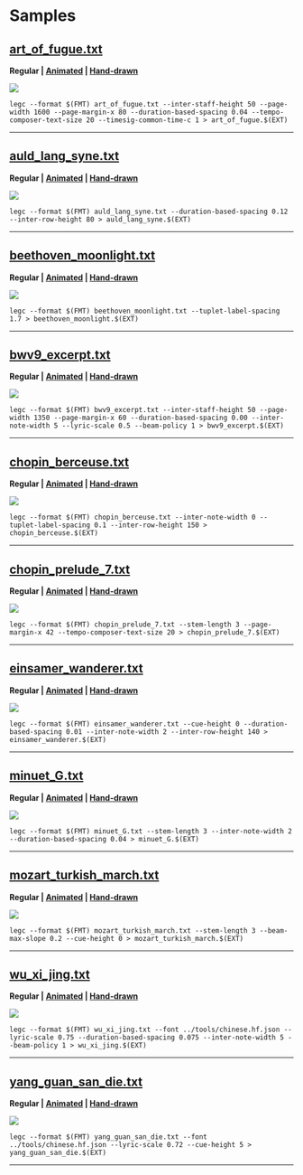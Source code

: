# Samples
## [art_of_fugue.txt](art_of_fugue.txt)

**Regular | [Animated](art_of_fugue.anim.svg) | [Hand-drawn](art_of_fugue.hand.svg)**

![](art_of_fugue.svg)


```
legc --format $(FMT) art_of_fugue.txt --inter-staff-height 50 --page-width 1600 --page-margin-x 80 --duration-based-spacing 0.04 --tempo-composer-text-size 20 --timesig-common-time-c 1 > art_of_fugue.$(EXT)
```

---


## [auld_lang_syne.txt](auld_lang_syne.txt)

**Regular | [Animated](auld_lang_syne.anim.svg) | [Hand-drawn](auld_lang_syne.hand.svg)**

![](auld_lang_syne.svg)


```
legc --format $(FMT) auld_lang_syne.txt --duration-based-spacing 0.12 --inter-row-height 80 > auld_lang_syne.$(EXT)
```

---


## [beethoven_moonlight.txt](beethoven_moonlight.txt)

**Regular | [Animated](beethoven_moonlight.anim.svg) | [Hand-drawn](beethoven_moonlight.hand.svg)**

![](beethoven_moonlight.svg)


```
legc --format $(FMT) beethoven_moonlight.txt --tuplet-label-spacing 1.7 > beethoven_moonlight.$(EXT)
```

---


## [bwv9_excerpt.txt](bwv9_excerpt.txt)

**Regular | [Animated](bwv9_excerpt.anim.svg) | [Hand-drawn](bwv9_excerpt.hand.svg)**

![](bwv9_excerpt.svg)


```
legc --format $(FMT) bwv9_excerpt.txt --inter-staff-height 50 --page-width 1350 --page-margin-x 60 --duration-based-spacing 0.00 --inter-note-width 5 --lyric-scale 0.5 --beam-policy 1 > bwv9_excerpt.$(EXT)
```

---


## [chopin_berceuse.txt](chopin_berceuse.txt)

**Regular | [Animated](chopin_berceuse.anim.svg) | [Hand-drawn](chopin_berceuse.hand.svg)**

![](chopin_berceuse.svg)


```
legc --format $(FMT) chopin_berceuse.txt --inter-note-width 0 --tuplet-label-spacing 0.1 --inter-row-height 150 > chopin_berceuse.$(EXT)
```

---


## [chopin_prelude_7.txt](chopin_prelude_7.txt)

**Regular | [Animated](chopin_prelude_7.anim.svg) | [Hand-drawn](chopin_prelude_7.hand.svg)**

![](chopin_prelude_7.svg)


```
legc --format $(FMT) chopin_prelude_7.txt --stem-length 3 --page-margin-x 42 --tempo-composer-text-size 20 > chopin_prelude_7.$(EXT)
```

---


## [einsamer_wanderer.txt](einsamer_wanderer.txt)

**Regular | [Animated](einsamer_wanderer.anim.svg) | [Hand-drawn](einsamer_wanderer.hand.svg)**

![](einsamer_wanderer.svg)


```
legc --format $(FMT) einsamer_wanderer.txt --cue-height 0 --duration-based-spacing 0.01 --inter-note-width 2 --inter-row-height 140 > einsamer_wanderer.$(EXT)
```

---


## [minuet_G.txt](minuet_G.txt)

**Regular | [Animated](minuet_G.anim.svg) | [Hand-drawn](minuet_G.hand.svg)**

![](minuet_G.svg)


```
legc --format $(FMT) minuet_G.txt --stem-length 3 --inter-note-width 2 --duration-based-spacing 0.04 > minuet_G.$(EXT)
```

---


## [mozart_turkish_march.txt](mozart_turkish_march.txt)

**Regular | [Animated](mozart_turkish_march.anim.svg) | [Hand-drawn](mozart_turkish_march.hand.svg)**

![](mozart_turkish_march.svg)


```
legc --format $(FMT) mozart_turkish_march.txt --stem-length 3 --beam-max-slope 0.2 --cue-height 0 > mozart_turkish_march.$(EXT)
```

---


## [wu_xi_jing.txt](wu_xi_jing.txt)

**Regular | [Animated](wu_xi_jing.anim.svg) | [Hand-drawn](wu_xi_jing.hand.svg)**

![](wu_xi_jing.svg)


```
legc --format $(FMT) wu_xi_jing.txt --font ../tools/chinese.hf.json --lyric-scale 0.75 --duration-based-spacing 0.075 --inter-note-width 5 --beam-policy 1 > wu_xi_jing.$(EXT)
```

---


## [yang_guan_san_die.txt](yang_guan_san_die.txt)

**Regular | [Animated](yang_guan_san_die.anim.svg) | [Hand-drawn](yang_guan_san_die.hand.svg)**

![](yang_guan_san_die.svg)


```
legc --format $(FMT) yang_guan_san_die.txt --font ../tools/chinese.hf.json --lyric-scale 0.72 --cue-height 5 > yang_guan_san_die.$(EXT)
```

---


